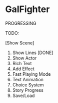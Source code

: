 # GalFighter

PROGRESSING

TODO:

[Show Scene]

1. Show Lines [DONE]
2. Show Actor
3. Rich Text
4. Add Effect
5. Fast Playing Mode
6. Text Animation
7. Choice System
8. Story Progress
9. Save/Load

